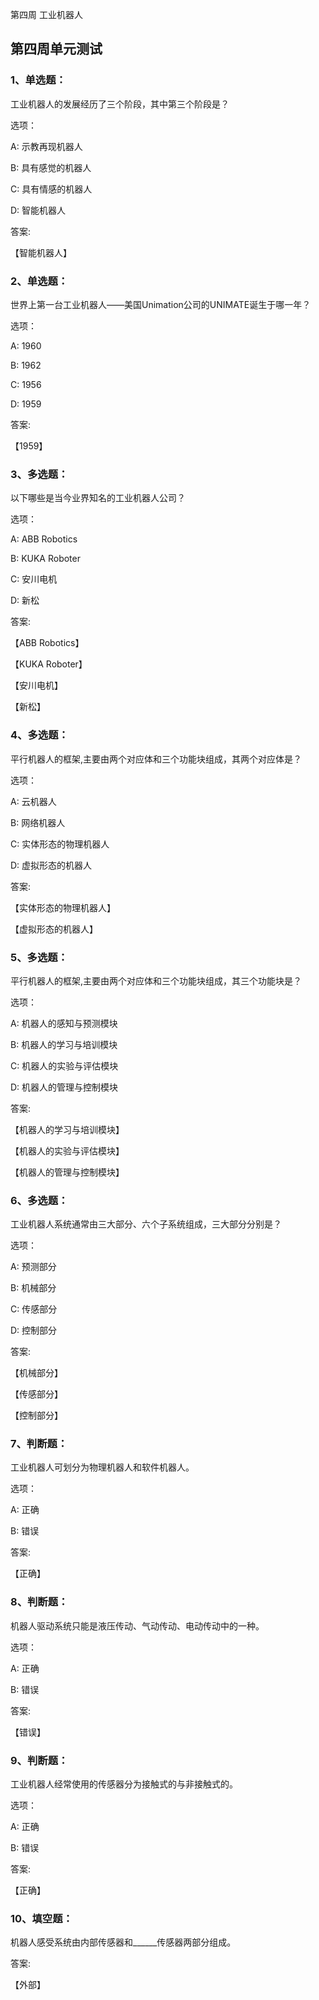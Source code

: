 第四周 工业机器人
## 第四周单元测试

### 1、单选题：

工业机器人的发展经历了三个阶段，其中第三个阶段是？​

选项：

A: 示教再现机器人

B: 具有感觉的机器人

C: 具有情感的机器人

D: 智能机器人

答案:

【智能机器人】

### 2、单选题：

‌世界上第一台工业机器人——美国Unimation公司的UNIMATE诞生于哪一年？‍

选项：

A: 1960

B: 1962

C: 1956

D: 1959

答案:

【1959】

### 3、多选题：

以下哪些是当今业界知名的工业机器人公司？​

选项：

A: ABB Robotics

B: KUKA Roboter

C: 安川电机

D: 新松

答案:

【ABB Robotics】

【KUKA Roboter】

【安川电机】

【新松】

### 4、多选题：

平行机器人的框架,主要由两个对应体和三个功能块组成，其两个对应体是？​

选项：

A: 云机器人

B: 网络机器人

C: 实体形态的物理机器人

D: 虚拟形态的机器人

答案:

【实体形态的物理机器人】

【虚拟形态的机器人】

### 5、多选题：

平行机器人的框架,主要由两个对应体和三个功能块组成，其三个功能块是？​

选项：

A: 机器人的感知与预测模块

B: 机器人的学习与培训模块

C: 机器人的实验与评估模块

D: 机器人的管理与控制模块

答案:

【机器人的学习与培训模块】

【机器人的实验与评估模块】

【机器人的管理与控制模块】

### 6、多选题：

工业机器人系统通常由三大部分、六个子系统组成，三大部分分别是？

选项：

A: 预测部分

B: 机械部分

C: 传感部分

D: 控制部分

答案:

【机械部分】

【传感部分】

【控制部分】

### 7、判断题：

​工业机器人可划分为物理机器人和软件机器人。‌

选项：

A: 正确

B: 错误

答案:

【正确】

### 8、判断题：

机器人驱动系统只能是液压传动、气动传动、电动传动中的一种。

选项：

A: 正确

B: 错误

答案:

【错误】

### 9、判断题：

​工业机器人经常使用的传感器分为接触式的与非接触式的。‍

选项：

A: 正确

B: 错误

答案:

【正确】

### 10、填空题：

机器人感受系统由内部传感器和______传感器两部分组成。‍

答案:

【外部】
